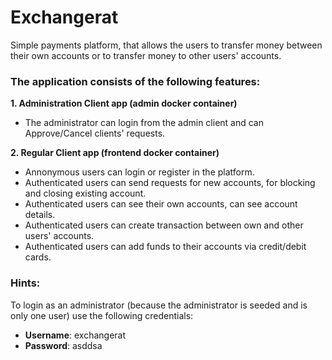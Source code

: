 # Exchangerat

Simple payments platform, that allows the users to transfer money between their own accounts or to transfer money to other users' accounts.

### The application consists of the following features:
**1. Administration Client app (admin docker container)**
 - The administrator can login from the admin client and can Approve/Cancel clients' requests.
 
**2. Regular Client app (frontend docker container)**
 - Annonymous users can login or register in the platform.
 - Authenticated users can send requests for new accounts, for blocking and closing existing account.
 - Authenticated users can see their own accounts, can see account details.
 - Authenticated users can create transaction between own and other users' accounts.
 - Authenticated users can add funds to their accounts via credit/debit cards.

### Hints:
To login as an administrator (because the administrator is seeded and is only one user) use the following credentials:
 - **Username**: exchangerat 
 - **Password**: asddsa
